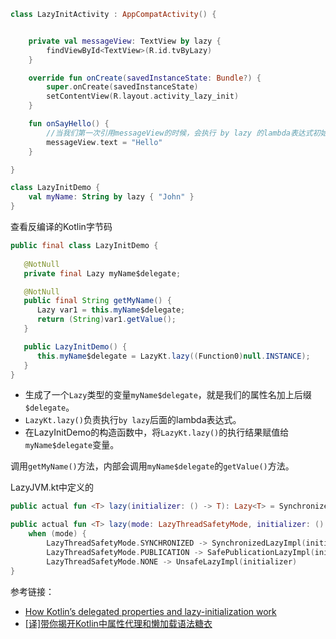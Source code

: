 
```kotlin
class LazyInitActivity : AppCompatActivity() {


    private val messageView: TextView by lazy {
        findViewById<TextView>(R.id.tvByLazy)
    }

    override fun onCreate(savedInstanceState: Bundle?) {
        super.onCreate(savedInstanceState)
        setContentView(R.layout.activity_lazy_init)
    }

    fun onSayHello() {
        //当我们第一次引用messageView的时候，会执行 by lazy 的lambda表达式初始化变量 messageView
        messageView.text = "Hello"
    }

}

```

```kotlin
class LazyInitDemo {
    val myName: String by lazy { "John" }
}
```
查看反编译的Kotlin字节码
```java
public final class LazyInitDemo {
    
   @NotNull
   private final Lazy myName$delegate;

   @NotNull
   public final String getMyName() {
      Lazy var1 = this.myName$delegate;
      return (String)var1.getValue();
   }

   public LazyInitDemo() {
      this.myName$delegate = LazyKt.lazy((Function0)null.INSTANCE);
   }
}

```
* 生成了一个`Lazy`类型的变量`myName$delegate`，就是我们的属性名加上后缀`$delegate`。
* `LazyKt.lazy()`负责执行`by lazy`后面的lambda表达式。
* 在LazyInitDemo的构造函数中，将`LazyKt.lazy()`的执行结果赋值给`myName$delegate`变量。


调用`getMyName()`方法，内部会调用`myName$delegate`的`getValue()`方法。

LazyJVM.kt中定义的
```kotlin
public actual fun <T> lazy(initializer: () -> T): Lazy<T> = SynchronizedLazyImpl(initializer)

```

```kotlin 
public actual fun <T> lazy(mode: LazyThreadSafetyMode, initializer: () -> T): Lazy<T> =
    when (mode) {
        LazyThreadSafetyMode.SYNCHRONIZED -> SynchronizedLazyImpl(initializer)
        LazyThreadSafetyMode.PUBLICATION -> SafePublicationLazyImpl(initializer)
        LazyThreadSafetyMode.NONE -> UnsafeLazyImpl(initializer)
}

```
参考链接：
* [How Kotlin’s delegated properties and lazy-initialization work](https://medium.com/til-kotlin/how-kotlins-delegated-properties-and-lazy-initialization-work-552cbad8be60)
* [[译]带你揭开Kotlin中属性代理和懒加载语法糖衣](https://zhuanlan.zhihu.com/p/65914552)

